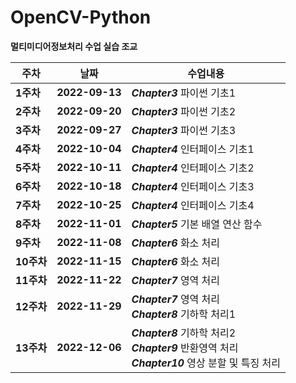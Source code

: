 # OpenCV-Python
__멀티미디어정보처리 수업 실습 조교__

주차|날짜|수업내용
---|---|---
__1주차__|__2022-09-13__|__*Chapter3*__ 파이썬 기초1
__2주차__|__2022-09-20__|__*Chapter3*__ 파이썬 기초2
__3주차__|__2022-09-27__|__*Chapter3*__ 파이썬 기초3
__4주차__|__2022-10-04__|__*Chapter4*__ 인터페이스 기초1
__5주차__|__2022-10-11__|__*Chapter4*__ 인터페이스 기초2
__6주차__|__2022-10-18__|__*Chapter4*__ 인터페이스 기초3
__7주차__|__2022-10-25__|__*Chapter4*__ 인터페이스 기초4
__8주차__|__2022-11-01__|__*Chapter5*__ 기본 배열 연산 함수
__9주차__|__2022-11-08__|__*Chapter6*__ 화소 처리
__10주차__|__2022-11-15__|__*Chapter6*__ 화소 처리
__11주차__|__2022-11-22__|__*Chapter7*__ 영역 처리
__12주차__|__2022-11-29__|__*Chapter7*__ 영역 처리<br>__*Chapter8*__ 기하학 처리1
__13주차__|__2022-12-06__|__*Chapter8*__ 기하학 처리2<br>__*Chapter9*__ 반환영역 처리<br>__*Chapter10*__ 영상 분할 및 특징 처리